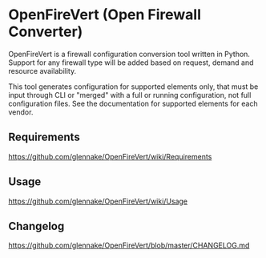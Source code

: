 # OpenFireVert (Open Firewall Converter)

OpenFireVert is a firewall configuration conversion tool written in Python.
Support for any firewall type will be added based on request, demand and resource availability.

This tool generates configuration for supported elements only, that must be input through CLI or "merged" with a full or running configuration, not full configuration files. See the documentation for supported elements for each vendor.

## Requirements

https://github.com/glennake/OpenFireVert/wiki/Requirements

## Usage

https://github.com/glennake/OpenFireVert/wiki/Usage

## Changelog

https://github.com/glennake/OpenFireVert/blob/master/CHANGELOG.md

